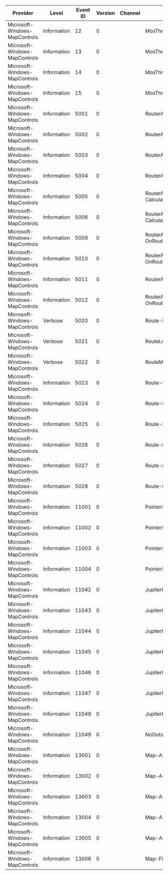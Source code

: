 Provider                       |  Level        |  Event ID  |  Version  |  Channel  |  Task                           |  Opcode  |  Keyword                    |  Message
-------------------------------|---------------|------------|-----------|-----------|---------------------------------|----------|-----------------------------|---------------------------------------------------------------
Microsoft-Windows-MapControls  |  Information  |  12        |  0        |           |  MosThread-CreateInstance       |  Start   |  Performance Map            |
Microsoft-Windows-MapControls  |  Information  |  13        |  0        |           |  MosThread-CreateInstance       |  Stop    |  Performance Map            |
Microsoft-Windows-MapControls  |  Information  |  14        |  0        |           |  MosThread-InitializeMos        |  Start   |  Performance Map            |
Microsoft-Windows-MapControls  |  Information  |  15        |  0        |           |  MosThread-InitializeMos        |  Stop    |  Performance Map            |
Microsoft-Windows-MapControls  |  Information  |  5001      |  0        |           |  RouterAdapter-Init             |  Start   |  Performance Queries        |
Microsoft-Windows-MapControls  |  Information  |  5002      |  0        |           |  RouterAdapter-Init             |  Stop    |  Performance Queries        |
Microsoft-Windows-MapControls  |  Information  |  5003      |  0        |           |  RouterAdapter-Uninit           |  Start   |  Performance Queries        |
Microsoft-Windows-MapControls  |  Information  |  5004      |  0        |           |  RouterAdapter-Uninit           |  Stop    |  Performance Queries        |
Microsoft-Windows-MapControls  |  Information  |  5005      |  0        |           |  RouterAdapter-CalculateRoute   |          |  Queries                    |  [{Id}] RouterAdapter CalculateRoute
Microsoft-Windows-MapControls  |  Information  |  5006      |  0        |           |  RouterAdapter-CalculateRoute   |  Start   |  Performance Queries        |  [{Id}] RouterAdapter CalculateRoute
Microsoft-Windows-MapControls  |  Information  |  5009      |  0        |           |  RouterAdapter-OnRouteDone      |          |  Queries                    |  [{Id}] RouterAdapter OnRouteDone
Microsoft-Windows-MapControls  |  Information  |  5010      |  0        |           |  RouterAdapter-OnRouteDone      |  Stop    |  Performance Queries        |
Microsoft-Windows-MapControls  |  Information  |  5011      |  0        |           |  RouterAdapter-Cancel           |          |  Performance Queries        |  [{Id}] RouterAdapter Cancel
Microsoft-Windows-MapControls  |  Information  |  5012      |  0        |           |  RouterAdapter-OnRouteProgress  |          |  Queries                    |  [{Id}] RouterAdapter OnRouteProgress
Microsoft-Windows-MapControls  |  Verbose      |  5020      |  0        |           |  Route-Initialize               |          |  Queries                    |  Route Initialize
Microsoft-Windows-MapControls  |  Verbose      |  5021      |  0        |           |  RouteLeg-Initialize            |          |  Queries                    |  RouteLeg Initialize
Microsoft-Windows-MapControls  |  Verbose      |  5022      |  0        |           |  RouteManeuver-Initialize       |          |  Queries                    |  RouteManeuver Initialize
Microsoft-Windows-MapControls  |  Information  |  5023      |  0        |           |  Route-Serialize                |          |  Serialization              |  Route Serialize. [{Hr}], [{LegCount}]
Microsoft-Windows-MapControls  |  Information  |  5024      |  0        |           |  Route-Deserialize              |          |  Serialization              |  Route Deserialize. [{Hr}], [{LegCount}]
Microsoft-Windows-MapControls  |  Information  |  5025      |  0        |           |  Route-Serialize                |  Start   |  Performance Serialization  |
Microsoft-Windows-MapControls  |  Information  |  5026      |  0        |           |  Route-Deserialize              |  Stop    |  Performance Serialization  |
Microsoft-Windows-MapControls  |  Information  |  5027      |  0        |           |  Route-Deserialize              |  Start   |  Performance Serialization  |
Microsoft-Windows-MapControls  |  Information  |  5028      |  0        |           |  Route-Deserialize              |  Stop    |  Performance Serialization  |
Microsoft-Windows-MapControls  |  Information  |  11001     |  0        |           |  PointerEvent                   |          |  Touch                      |
Microsoft-Windows-MapControls  |  Information  |  11002     |  0        |           |  PointerEvent                   |          |  Touch                      |
Microsoft-Windows-MapControls  |  Information  |  11003     |  0        |           |  PointerEvent                   |          |  Touch                      |
Microsoft-Windows-MapControls  |  Information  |  11004     |  0        |           |  PointerEvent                   |          |  Touch                      |
Microsoft-Windows-MapControls  |  Information  |  11042     |  0        |           |  JupiterMapOverlay              |          |                             |  [JupiterMapOverlay] UI positioned: ({dipX}, {dipY})
Microsoft-Windows-MapControls  |  Information  |  11043     |  0        |           |  JupiterMapOverlay              |          |                             |  [JupiterMapOverlay] DComp positioned: ({dipX}, {dipY})
Microsoft-Windows-MapControls  |  Information  |  11044     |  0        |           |  JupiterMapOverlay              |          |                             |  [JupiterMapOverlay] Hit test positioned: ({dipX}, {dipY})
Microsoft-Windows-MapControls  |  Information  |  11045     |  0        |           |  JupiterMapOverlay              |  Start   |                             |
Microsoft-Windows-MapControls  |  Information  |  11046     |  0        |           |  JupiterMapOverlay              |  Stop    |                             |
Microsoft-Windows-MapControls  |  Information  |  11047     |  0        |           |  JupiterMapOverlay              |          |                             |
Microsoft-Windows-MapControls  |  Information  |  11048     |  0        |           |  JupiterMapOverlay              |          |                             |
Microsoft-Windows-MapControls  |  Information  |  11049     |  0        |           |  NoOutstandingMapControls       |          |  Map                        |
Microsoft-Windows-MapControls  |  Information  |  13001     |  0        |           |  Map-Authentication             |          |  MapAuthentication          |  [MapAuthentication] SetMapServiceToken_MapControlAPI
Microsoft-Windows-MapControls  |  Information  |  13002     |  0        |           |  Map-Authentication             |          |  MapAuthentication          |  [MapAuthentication] SetServiceToken_HeadlessAPI
Microsoft-Windows-MapControls  |  Information  |  13003     |  0        |           |  Map-Authentication             |          |  MapAuthentication          |  [MapAuthentication] MapsSettings_SetBingMapsKey
Microsoft-Windows-MapControls  |  Information  |  13004     |  0        |           |  Map-Authentication             |          |  MapAuthentication          |  [MapAuthentication] MapsSettings_SetBingAuthenticationKey
Microsoft-Windows-MapControls  |  Information  |  13005     |  0        |           |  Map-Authentication             |          |  MapAuthentication          |  [MapAuthentication] MapsSettings_OnKeyValidationStatusChanged
Microsoft-Windows-MapControls  |  Information  |  13006     |  0        |           |  Map-Finder                     |          |  MapFinder                  |  [MapFinder] StartUnifiedFinderCall